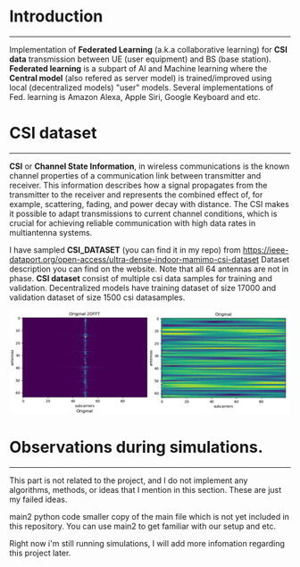 # Introduction
---
Implementation of **Federated Learning** (a.k.a collaborative learning) for **CSI data** transmission between UE (user equipment) and BS (base station).
**Federated learning** is a subpart of AI and Machine learning where the **Central model** (also refered as server model) is trained/improved using local (decentralized models) "user" models. Several implementations of Fed. learning is Amazon Alexa, Apple Siri, Google Keyboard and etc.

# CSI dataset
---
**CSI** or **Channel State Information**, in wireless communications is the known channel properties of a communication link between transmitter and receiver. This information describes how a signal propagates from the transmitter to the receiver and represents the combined effect of, for example, scattering, fading, and power decay with distance. The CSI makes it possible to adapt transmissions to current channel conditions, which is crucial for achieving reliable communication with high data rates in multiantenna systems.

I have sampled **CSI_DATASET** (you can find it in my repo) from https://ieee-dataport.org/open-access/ultra-dense-indoor-mamimo-csi-dataset
Dataset description you can find on the website. Note that all 64 antennas are not in phase.
**CSI dataset** consist of multiple csi data samples for training and validation. Decentralized models have training dataset of size 17000 and validation dataset of size 1500 csi datasamples.

![alt text](https://github.com/Nurassyl-lab/Federated-Heterogeneous-CSI-Estimations/blob/main/pictures/csi_data_and_fft.png)

# Observations during simulations.
---
This part is not related to the project, and I do not implement any algorithms, methods, or ideas that I mention in this section.
These are just my failed ideas.



main2 python code smaller copy of the main file which is not yet included in this repository.
You can use main2 to get familiar with our setup and etc.

Right now i'm still running simulations, I will add more infomation regarding this project later.
